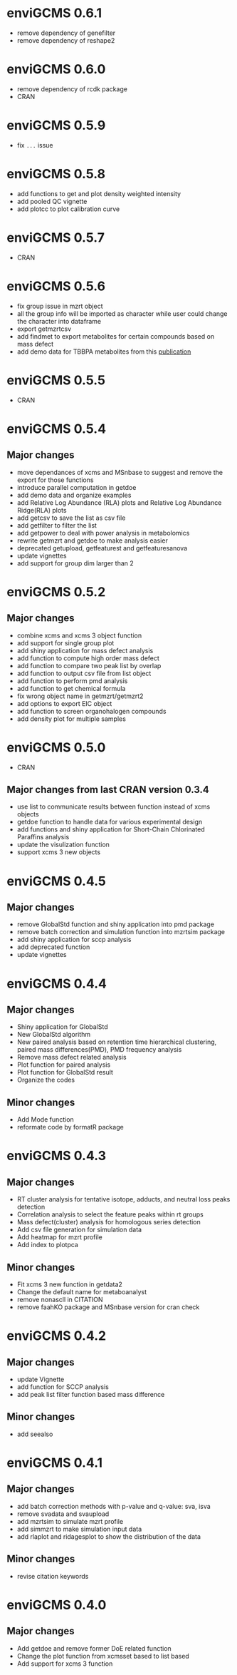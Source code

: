 # enviGCMS 0.6.1

- remove dependency of genefilter
- remove dependency of reshape2

# enviGCMS 0.6.0

- remove dependency of rcdk package 
- CRAN

# enviGCMS 0.5.9

- fix `...` issue

# enviGCMS 0.5.8

- add functions to get and plot density weighted intensity
- add pooled QC vignette
- add plotcc to plot calibration curve

# enviGCMS 0.5.7

- CRAN

# enviGCMS 0.5.6

- fix group issue in mzrt object
- all the group info will be imported as character while user could change the character into dataframe
- export getmzrtcsv 
- add findmet to export metabolites for certain compounds based on mass defect
- add demo data for TBBPA metabolites from this [publication](https://doi.org/10.1021/acs.est.9b02122)

# enviGCMS 0.5.5

- CRAN

# enviGCMS 0.5.4

## Major changes

- move dependances of xcms and MSnbase to suggest and remove the export for those functions
- introduce parallel computation in getdoe
- add demo data and organize examples
- add Relative Log Abundance (RLA) plots and Relative Log Abundance Ridge(RLA) plots
- add getcsv to save the list as csv file
- add getfilter to filter the list
- add getpower to deal with power analysis in metabolomics
- rewrite getmzrt and getdoe to make analysis easier
- deprecated getupload, getfeaturest and getfeaturesanova
- update vignettes
- add support for group dim larger than 2

# enviGCMS 0.5.2

## Major changes

- combine xcms and xcms 3 object function
- add support for single group plot
- add shiny application for mass defect analysis
- add function to compute high order mass defect
- add function to compare two peak list by overlap
- add function to output csv file from list object
- add function to perform pmd analysis
- add function to get chemical formula
- fix wrong object name in getmzrt/getmzrt2
- add options to export EIC object
- add function to screen organohalogen compounds
- add density plot for multiple samples

# enviGCMS 0.5.0

- CRAN

## Major changes from last CRAN version 0.3.4

- use list to communicate results between function instead of xcms objects
- getdoe function to handle data for various experimental design
- add functions and shiny application for Short-Chain Chlorinated Paraffins analysis
- update the visulization function
- support xcms 3 new objects

# enviGCMS 0.4.5

## Major changes

- remove GlobalStd function and shiny application into pmd package
- remove batch correction and simulation function into mzrtsim package
- add shiny application for sccp analysis
- add deprecated function
- update vignettes

# enviGCMS 0.4.4

## Major changes

- Shiny application for GlobalStd
- New GlobalStd algorithm
- New paired analysis based on retention time hierarchical clustering, paired mass differences(PMD), PMD frequency analysis
- Remove mass defect related analysis
- Plot function for paired analysis
- Plot function for GlobalStd result
- Organize the codes

## Minor changes

- Add Mode function
- reformate code by formatR package

# enviGCMS 0.4.3

## Major changes

- RT cluster analysis for tentative isotope, adducts, and neutral loss peaks detection
- Correlation analysis to select the feature peaks within rt groups
- Mass defect(cluster) analysis for homologous series detection
- Add csv file generation for simulation data
- Add heatmap for mzrt profile
- Add index to plotpca

## Minor changes

- Fit xcms 3 new function in getdata2
- Change the default name for metaboanalyst
- remove nonascll in CITATION
- remove faahKO package and MSnbase version for cran check

# enviGCMS 0.4.2

## Major changes

- update Vignette
- add function for SCCP analysis
- add peak list filter function based mass difference

## Minor changes

- add seealso

# enviGCMS 0.4.1

## Major changes

- add batch correction methods with p-value and q-value: sva, isva
- remove svadata and svaupload
- add mzrtsim to simulate mzrt profile
- add simmzrt to make simulation input data
- add rlaplot and ridagesplot to show the distribution of the data

## Minor changes

- revise citation keywords

# enviGCMS 0.4.0

## Major changes

- Add getdoe and remove former DoE related function
- Change the plot function from xcmsset based to list based
- Add support for xcms 3 function
